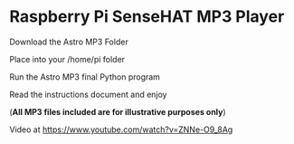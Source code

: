 # Raspberry Pi SenseHAT MP3 Player
Download the Astro MP3 Folder 

Place into your /home/pi folder

Run the Astro MP3 final Python program

Read the instructions document and enjoy

(**All MP3 files included are for illustrative purposes only**)

Video at  https://www.youtube.com/watch?v=ZNNe-O9_8Ag

